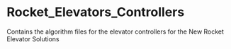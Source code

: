 # Rocket_Elevators_Controllers
Contains the algorithm files for the elevator controllers for the New Rocket Elevator Solutions

